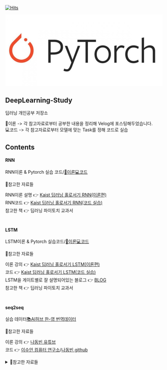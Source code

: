 [![Hits](https://hits.seeyoufarm.com/api/count/incr/badge.svg?url=https%3A%2F%2Fgithub.com%2Fskkumin%2FDeepLearning-Study&count_bg=%2379C83D&title_bg=%23555555&icon=&icon_color=%23E7E7E7&title=hits&edge_flat=false)](https://hits.seeyoufarm.com)<br/>

![Test Image 1](pytorch.PNG)  

## DeepLearning-Study 

딥러닝 개인공부 저장소

📄이론 -> 각 참고자료로부터 공부한 내용을 정리해 Velog에 포스팅해두었습니다.<br/> 
💻코드 -> 각 참고자료로부터 모델에 맞는 Task를 정해 코드로 실습<br/>


## Contents  
#### RNN  

RNN이론 & Pytorch 실습 코드/[📄이론](https://velog.io/@skkumin/RNN-%EB%94%A5%EB%9F%AC%EB%8B%9D%EC%9D%98-%EA%B8%B0%EB%B3%B8%EC%A0%81%EC%9D%B8-%EC%8B%9C%ED%80%80%EC%8A%A4-%EB%AA%A8%EB%8D%B8%EC%9D%B4%EB%A1%A0Pytorch)[💻코드](https://github.com/skkumin/DeepLearning-Study/blob/main/RNN/RNN%EC%A3%BC%EC%8B%9D(many%20to%20one).ipynb)<br/>


🔽참고한 자료들

RNN이론 설명 👉 [Kaist 딥러닝 홀로서기 RNN(이론편)](https://youtu.be/bPRfnlG6dtU?si=OtprAftMuki6V_Oi)<br/>
RNN코드 👉 [Kaist 딥러닝 홀로서기 RNN(코드 실습)](https://youtu.be/tlyzfIYvMWE?si=fDUGbdoX5uhxfJrM)<br/> 
참고한 책 👉 딥러닝 파이토치 교과서<br/>  


# 

#### LSTM

LSTM이론 & Pytorch 실습코드/[📄이론](https://velog.io/@skkumin/LSTM%EC%9D%B4%EB%A1%A0Pytorch)[💻코드](https://github.com/skkumin/DeepLearning-Study/blob/main/LSTM/%EC%A3%BC%EA%B0%80%EC%98%88%EC%B8%A1_LSTM.ipynb)<br/>

🔽참고한 자료들

이론 강의 👉 [Kaist 딥러닝 홀로서기 LSTM(이론편)](https://youtu.be/cs3tSnAsyRs?si=qmHBdj6ugHmDAL7n)<br/>
코드 👉 [Kaist 딥러닝 홀로서기 LSTM(코드 실습)](https://youtu.be/javWSq-5xzw?si=VSbY1-GDh3ocFb2k)<br/> 
LSTM을 게이트별로 잘 설명되어있는 블로그 👉 [BLOG](https://colah.github.io/posts/2015-08-Understanding-LSTMs/)<br/>
참고한 책 👉 딥러닝 파이토치 교과서<br/>


#  

#### seq2seq

실습 데이터[📚AI허브 한-영 번역데이터](https://aihub.or.kr/aihubdata/data/view.do?currMenu=115&topMenu=100&aihubDataSe=realm&dataSetSn=126)

🔽참고한 자료들

이론 강의 👉 [나동빈 유튜브](https://youtu.be/cs3tSnAsyRs?si=qmHBdj6ugHmDAL7n)<br/>
코드 👉 [이수안 컴퓨터 연구소](https://www.youtube.com/watch?v=1eLdaJ-Y7zM&list=PL7ZVZgsnLwEEoHQAElEPg7l7T6nt25I3N&index=24)/[나동빈 github](https://github.com/ndb796/Deep-Learning-Paper-Review-and-Practice/blob/master/code_practices/Sequence_to_Sequence_with_LSTM_Tutorial.ipynb)<br/>


<details>
<summary>📁참고한 자료들</summary>
<div markdown="1">

안녕

</div>
</details>
